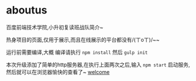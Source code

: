 # aboutus
百度前端技术学院,小升初复读班战队简介~

热身项目的页面,仅用于展示,而且在线展示的平台都没有/(ㄒoㄒ)/~~

运行前需要编译,大概
编译请执行
`npm install`
然后
`gulp init`

本次升级添加了简单的http服务器,在执行上面两次之后,输入
`npm start`
启动服务,然后就可以在浏览器愉快的查看了~
[welcome](http://localhost:8000)